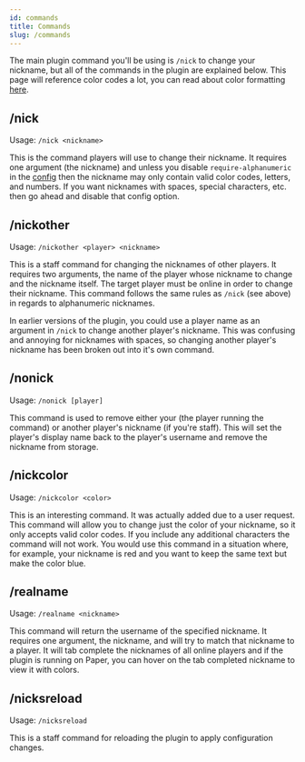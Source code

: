 ```yaml
---
id: commands
title: Commands
slug: /commands
---
```


The main plugin command you'll be using is `/nick` to change your nickname, but all of the commands in the plugin are explained below. This page will reference color codes a lot, you can read about color formatting [here](https://docs.adventure.kyori.net/minimessage/format#color).

## /nick

Usage: `/nick <nickname>`

This is the command players will use to change their nickname. It requires one argument (the nickname) and unless you disable `require-alphanumeric` in the [config](https://github.com/Majekdor/HexNicks/blob/5e480816a07544ce998be1acb7392b1e31b06a17/src/main/resources/config.yml#L14) then the nickname may only contain valid color codes, letters, and numbers. If you want nicknames with spaces, special characters, etc. then go ahead and disable that config option.

## /nickother

Usage: `/nickother <player> <nickname>`

This is a staff command for changing the nicknames of other players. It requires two arguments, the name of the player whose nickname to change and the nickname itself. The target player must be online in order to change their nickname. This command follows the same rules as `/nick` (see above) in regards to alphanumeric nicknames.

In earlier versions of the plugin, you could use a player name as an argument in `/nick` to change another player's nickname. This was confusing and annoying for nicknames with spaces, so changing another player's nickname has been broken out into it's own command.

## /nonick

Usage: `/nonick [player]`

This command is used to remove either your (the player running the command) or another player's nickname (if you're staff). This will set the player's display name back to the player's username and remove the nickname from storage.

## /nickcolor

Usage: `/nickcolor <color>`

This is an interesting command. It was actually added due to a user request. This command will allow you to change just the color of your nickname, so it only accepts valid color codes. If you include any additional characters the command will not work. You would use this command in a situation where, for example, your nickname is red and you want to keep the same text but make the color blue.

## /realname

Usage: `/realname <nickname>`

This command will return the username of the specified nickname. It requires one argument, the nickname, and will try to match that nickname to a player. It will tab complete the nicknames of all online players and if the plugin is running on Paper, you can hover on the tab completed nickname to view it with colors.

## /nicksreload

Usage: `/nicksreload`

This is a staff command for reloading the plugin to apply configuration changes.
